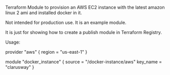 Terraform Module to provision an AWS EC2 instance with the latest amazon linux 2 ami and installed docker in it.

Not intended for production use. It is an example module.

It is just for showing how to create a publish module in Terraform Registry.

Usage:

provider "aws" {
  region = "us-east-1"
}

module "docker_instance" {
    source = "<KaityLeG>/docker-instance/aws"
    key_name = "clarusway"
}